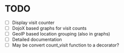 TODO
=====
 
- [ ] Display visit counter
- [ ] DojoX based graphs for visit counts
- [ ] GeoIP based location grouping (also in graphs)
- [ ] Detailed documentation
- [ ] May be convert count_visit function to a decorator?
